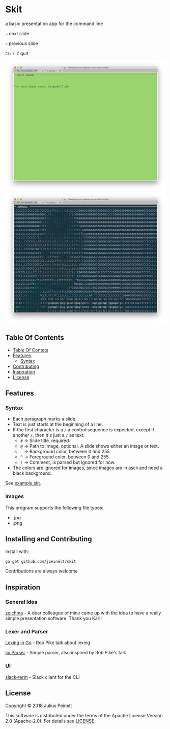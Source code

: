 # Skit
a basic presentation app for the command line

`→` next slide

`←` previous slide

`Ctrl-C` quit

![Screenshot with Text](/slide-text.png?raw=true)
![Screenshot with Image](/slide-image.png?raw=true)

## Table Of Contents

- [Table Of Contets](#table-of-contents)
- [Features](#features)
  - [Syntax](#syntax)
- [Contributing](#installing-and-contributing)
- [Inspiration](#inspiration)
- [License](#license)

## Features

### Syntax

- Each paragraph marks a slide.
- Text is just starts at the beginning of a line.
- If the first character is a `/` a control sequence is expected, except if another `/`, then it's just a `/` as text:
    - `#`  -> Slide title, required.
    - `@`  -> Path to image, optional. A slide shows either an      image or text.
    - `_`  -> Background color, between 0 and 255.
    - `^` -> Foreground color, between 0 and 255.
    - `!`  -> Comment, is parsed but ignored for now.
- The colors are ignored for images, since images are in ascii and need a black background.

See [example.skt](./example.skt).

### Images

This program supports the following file types:

- .jpg
- .png

## Installing and Contributing

Install with:

```bash
go get github.com/jpeinelt/skit
```

Contributions are always welcome

## Inspiration

### General Idea
[zeichma][zeichma] - A dear colleague of mine came up with the idea to have a
    really simple presentation software. Thank you Karl!

### Lexer and Parser
[Lexing in Go][rob-pike] - Rob Pike talk about lexing

[Ini Parser][ini-parser] - Simple parser, also inspired by Rob Pike's talk

### UI
[slack-term][slack-term] - Slack client for the CLI

## License

Copyright © 2018 Julius Peinelt

This software is distributed under the terms of the Apache License Version 2.0
(Apache-2.0). For details see [LICENSE](./LICENSE).



[zeichma]: https://github.com/fleischie/zeichma
[rob-pike]: https://www.youtube.com/watch?v=HxaD_trXwRE
[ini-parser]: https://github.com/adampresley/sample-ini-parser
[slack-term]: https://github.com/erroneousboat/slack-term
